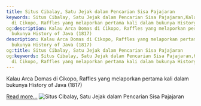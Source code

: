 ```yaml
---
title: Situs Cibalay, Satu Jejak dalam Pencarian Sisa Pajajaran
keywords: Situs Cibalay, Satu Jejak dalam Pencarian Sisa Pajajaran,Kalau Arca Domas
  di Cikopo, Raffles yang melaporkan pertama kali dalam bukunya History of Java (1817)
og:description: Kalau Arca Domas di Cikopo, Raffles yang melaporkan pertama kali dalam
  bukunya History of Java (1817)
description: Kalau Arca Domas di Cikopo, Raffles yang melaporkan pertama kali dalam
  bukunya History of Java (1817)
og:title: Situs Cibalay, Satu Jejak dalam Pencarian Sisa Pajajaran
og:keywords: Situs Cibalay, Satu Jejak dalam Pencarian Sisa Pajajaran,Kalau Arca Domas
  di Cikopo, Raffles yang melaporkan pertama kali dalam bukunya History of Java (1817)
---
```


Kalau Arca Domas di Cikopo, Raffles yang melaporkan pertama kali dalam bukunya History of Java (1817)

[Read more...](https://www.sportourism.id/post/5976/situs-cibalay-satu-jejak-dalam-pencarian-sisa-pajajaran "Situs Cibalay, Satu Jejak dalam Pencarian Sisa Pajajaran")
![Situs Cibalay, Satu Jejak dalam Pencarian Sisa Pajajaran](https://services.sportourism.id/fileload/arca-domas-jpg-u3nq.jpg "Situs Cibalay, Satu Jejak dalam Pencarian Sisa Pajajaran")